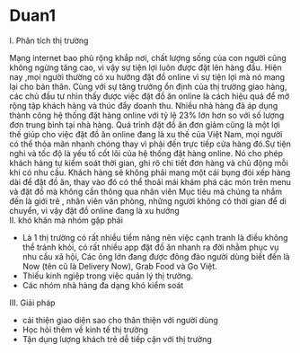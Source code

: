 # Duan1
I. Phân tích thị trường

Mạng internet bao phủ rộng khắp nơi, chất lượng sống của con người cũng không ngừng tăng cao, vì vậy sự tiện lợi luôn được đặt lên hàng đầu. Hiện nay ,mọi người thường có xu hướng đặt đồ online vì sự tiện lợi mà nó mang lại cho bản thân. Cùng với sự tăng trưởng ổn định của thị trường giao hàng, các chủ đầu tư nhìn thấy được việc đặt đồ ăn online là cách hiệu quả để mở rộng tập khách hàng và thúc đẩy doanh thu. Nhiều nhà hàng đã áp dụng thành công hệ thống đặt hàng online với tỷ lệ 23% lớn hơn so với số lượng đơn trung bình tại nhà hàng.
Quá trình đặt đồ ăn đơn giảm cũng là một lợi thế giúp cho việc đặt đồ ăn online đang là xu thế của Việt Nam, mọi người có thể thỏa mãn nhanh chóng thay vì phải đến trực tiếp cửa hàng đó.Sự tiện nghi và tốc độ là yếu tố cốt lõi của hệ thống đặt hàng online. Nó cho phép khách hàng tự kiểm soát thời gian, ghi rõ chi tiết đơn hàng và chủ động mỗi khi có nhu cầu. Khách hàng sẽ không phải mang một cái bụng đói xếp hàng dài để đặt đồ ăn, thay vào đó có thể thoải mái khám phá các món trên menu và đặt đồ mà không cần thông qua nhân viên
Mục tiêu mà chúng ta nhắm đến là giới trẻ , nhân viên văn phòng, những người không có thời gian để di chuyển, vì vậy đặt đồ online đang là xu hướng  
II. khó khăn mà nhóm gặp phải

 + Là 1 thị trường có rất nhiều tiềm năng nên việc cạnh tranh là điều không thể tránh khỏi, có rất nhiều app đặt đồ ăn nhanh ra đời nhằm phục vụ nhu cầu xã hội, Các ông lớn đang được đông đảo người dùng biết đến là Now (tên cũ là Delivery Now), Grab Food và Go Việt.
 + Thiếu kinh ngiệp trong việc quản lý thị trường.
 + Các nhóm nhà hàng đa dạng khó kiểm soát
 
 III. Giải pháp
 
 + cải thiện giao diện sao cho thân thiện với người dùng
 + Học hỏi thêm về kinh tế thị trường
 + Tận dụng lượng khách trẻ dễ tiếp cận với thị trường
 
 
 
